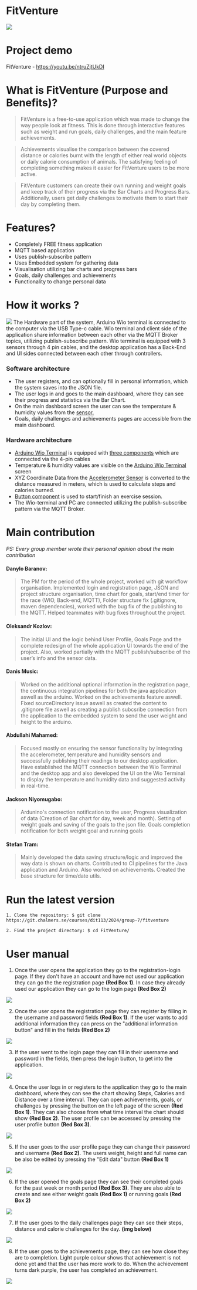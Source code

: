 # FitVenture
![ ](https://git.chalmers.se/courses/dit113/2024/group-7/fitventure/-/raw/main/src/main/resources/fitVenture/ui/images/fitVentureLogo2.jpg?ref_type=heads)
# Project demo
FitVenture - https://youtu.be/ntruZjtUkDI

# What is FitVenture (Purpose and Benefits)?

> FitVenture is a free-to-use application which was made to change the way people look at fitness. This is done through interactive features such as weight and run goals, daily challenges, and the main feature achievements.

> Achievements visualise the comparison between the covered distance or calories burnt with the length of either real world objects or daily calorie consumption of animals. The satisfying feeling of completing something makes it easier for FitVenture users to be more active. 

> FitVenture customers can create their own running and weight goals and keep track of their progress via the Bar Charts and Progress Bars. Additionally, users get daily challenges to motivate them to start their day by completing them.



# Features?
- Completely FREE fitness application 
- MQTT based application 
- Uses publish-subscribe pattern
- Uses Embedded system for gathering data 
- Visualisation utilizing bar charts and progress bars 
- Goals, daily challenges and achievements 
- Functionality to change personal data  

# How it works ?
![ ](https://git.chalmers.se/courses/dit113/2024/group-7/fitventure/-/raw/main/src/main/resources/fitVenture/ui/images/SystemDiagram.png?ref_type=heads)
The Hardware part of the system, Arduino Wio terminal is connected to the computer via the USB Type-c cable. Wio terminal and client side of the application share information between each other via the MQTT Broker topics, utilizing publish-subscribe pattern. Wio terminal is equipped with 3 sensors through 4 pin cables, and the desktop application has a Back-End and UI sides connected between each other through controllers.

### Software architecture
- The user registers, and can optionally fill in personal information, which the system saves into the JSON file. 
- The user logs in and goes to the main dashboard, where they can see their progress and statistics via the Bar Chart.  
- On the main dashboard screen the user can see the temperature & humidity values from the [sensor.](https://wiki.seeedstudio.com/Grove-TemperatureAndHumidity_Sensor/) 
- Goals, daily challenges and achievements pages are accessible from the main dashboard. 

### Hardware architecture

- [Arduino Wio Terminal](https://wiki.seeedstudio.com/Wio-Terminal-Getting-Started/) is equipped with [three components](https://git.chalmers.se/courses/dit113/2024/group-7/fitventure/-/wikis/Components) which are connected via the 4-pin cables 
- Temperature & humidity values are visible on the [Arduino Wio Terminal](https://wiki.seeedstudio.com/Wio-Terminal-Getting-Started/) screen 
- XYZ Coordinate Data from the [Accelerometer Sensor](https://wiki.seeedstudio.com/Grove-3-Axis_Digital_Accelerometer-1.5g/) is converted to the distance measured in meters, which is used to calculate steps and calories burned.
- [Button component](https://wiki.seeedstudio.com/Grove-Button/) is used to start/finish an exercise session.
- The Wio-terminal and PC are connected utilizing the publish-subscribe pattern via the MQTT Broker. 

# Main contribution 
_PS: Every group member wrote their personal opinion about the main contribution_

#### Danylo Baranov: 
> The PM for the period of the whole project, worked with git workflow organisation. Implemented login and registration page, JSON and project structure organisation, time chart for goals, start/end timer for the race (WIO, Back-end, MQTT), Folder structure fix (.gitignore, maven dependencies), worked with the bug fix of the publishing to the MQTT. Helped teammates with bug fixes throughout the project. 

#### Oleksandr Kozlov:
>  The initial UI and the logic behind User Profile, Goals Page and the complete redesign of the whole application UI towards the end of the project. Also, worked partially with the MQTT publish/subscribe of the user’s info and the sensor data.

#### Danis Music:
> Worked on the additional optional information in the registration page, the continuous integration pipelines for both the java application aswell as the arduino.  Worked on the achievements feature aswell. Fixed sourceDirectory issue aswell as created the content to .gitignore file aswell as creating a publish subcsribe connection from the application to the embedded system to send the user weight and height to the arduino.

#### Abdullahi Mahamed:
> Focused mostly on ensuring the sensor functionality by integrating the accelerometer, temperature and humidity sensors and successfully publishing their readings to our desktop application. Have established the MQTT connection between the Wio Terminal and the desktop app and also developed the UI on the Wio Terminal to display the temperature and humidity data and suggested activity in real-time.

#### Jackson Niyomugabo:
> Ardunino's connection notification to the user, Progress visualization of data (Creation of Bar chart for day, week and month). Setting of weight goals and saving of the goals to the json file. Goals completion notification for both weight goal and running goals 

#### Stefan Tram:
> Mainly developed the data saving structure/logic and improved the way data is shown on charts. Contributed to CI pipelines for the Java application and Arduino. Also worked on achievements. Created the base structure for time/date utils.


# Run the latest version 
` 1. Clone the repository: $ git clone https://git.chalmers.se/courses/dit113/2024/group-7/fitventure `

`2. Find the project directory: $ cd FitVenture/`

# User manual 
1. Once the user opens the application they go to the registration-login page. If they don't have an account and have not used our application they can go the the registration page **(Red Box 1)**. In case they already used our application they can go to the login page **(Red Box 2)**

![ ](https://git.chalmers.se/courses/dit113/2024/group-7/fitventure/-/raw/main/src/main/resources/fitVenture/ui/images/UserManualPages/LoginRegistrationPage.jpg?ref_type=heads)

2. Once the user opens the registration page they can register by filling in the username and password fields **(Red Box 1)**. If the user wants to add additional information they can press on the "additional information button" and fill in the fields **(Red Box 2)**

![ ](https://git.chalmers.se/courses/dit113/2024/group-7/fitventure/-/raw/main/src/main/resources/fitVenture/ui/images/UserManualPages/RegistrationPage.png?ref_type=heads)

3. If the user went to the login page they can fill in their username and password in the fields, then press the login button, to get into the application.

![](https://git.chalmers.se/courses/dit113/2024/group-7/fitventure/-/raw/main/src/main/resources/fitVenture/ui/images/UserManualPages/LoginPage.png?ref_type=heads)

4. Once the user logs in or registers to the application they go to the main dashboard, where they can see the chart showing Steps, Calories and Distance over a time interval. They can open achievements, goals, or challenges by pressing the button on the left page of the screen **(Red Box 1)**. They can also choose  from what time interval the chart should show **(Red Box 2)**. The user profile can be accessed by pressing the user profile button **(Red Box 3)**.

![](https://git.chalmers.se/courses/dit113/2024/group-7/fitventure/-/raw/main/src/main/resources/fitVenture/ui/images/UserManualPages/MainDashboardPage.png?ref_type=heads)

5. If the user goes to the user profile page they can change their password and username **(Red Box 2)**. The users weight, height and full name can be also be edited by pressing the "Edit data" button **(Red Box 1)**

![](https://git.chalmers.se/courses/dit113/2024/group-7/fitventure/-/raw/main/src/main/resources/fitVenture/ui/images/UserManualPages/UserProfilePage.png?ref_type=heads)

6. If the user opened the goals page they can see their completed goals for the past week or month period **(Red Box 3)**. They are also able to create and see either weight goals **(Red Box 1)** or running goals **(Red Box 2)**

![](https://git.chalmers.se/courses/dit113/2024/group-7/fitventure/-/raw/main/src/main/resources/fitVenture/ui/images/UserManualPages/GoalsPage.png?ref_type=heads)

7. If the user goes to the daily challenges page they can see their steps, distance and calorie challenges for the day. **(img below)**

![](https://git.chalmers.se/courses/dit113/2024/group-7/fitventure/-/raw/main/src/main/resources/fitVenture/ui/images/UserManualPages/ChallendgesPage.png?ref_type=heads)

8. If the user goes to the achievements page, they can see how close they are to completion. Light purple colour shows that achievement is not done yet and that the user has more work to do. When the achievement turns dark purple, the user has completed an achievement. 

![](https://git.chalmers.se/courses/dit113/2024/group-7/fitventure/-/raw/main/src/main/resources/fitVenture/ui/images/UserManualPages/AchievementPage.png?ref_type=heads)







